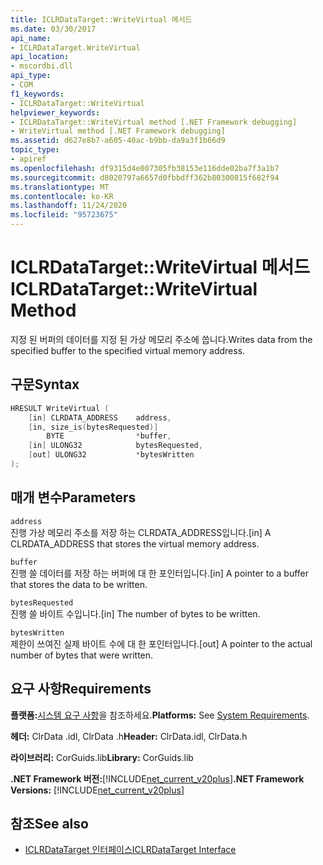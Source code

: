 ```yaml
---
title: ICLRDataTarget::WriteVirtual 메서드
ms.date: 03/30/2017
api_name:
- ICLRDataTarget.WriteVirtual
api_location:
- mscordbi.dll
api_type:
- COM
f1_keywords:
- ICLRDataTarget::WriteVirtual
helpviewer_keywords:
- ICLRDataTarget::WriteVirtual method [.NET Framework debugging]
- WriteVirtual method [.NET Framework debugging]
ms.assetid: d627e8b7-a605-40ac-b9bb-da9a3f1b66d9
topic_type:
- apiref
ms.openlocfilehash: df9315d4e007305fb38153e116dde02ba7f3a1b7
ms.sourcegitcommit: d8020797a6657d0fbbdff362b80300815f682f94
ms.translationtype: MT
ms.contentlocale: ko-KR
ms.lasthandoff: 11/24/2020
ms.locfileid: "95723675"
---
```

# <a name="iclrdatatargetwritevirtual-method"></a><span data-ttu-id="5b4cb-102">ICLRDataTarget::WriteVirtual 메서드</span><span class="sxs-lookup"><span data-stu-id="5b4cb-102">ICLRDataTarget::WriteVirtual Method</span></span>

<span data-ttu-id="5b4cb-103">지정 된 버퍼의 데이터를 지정 된 가상 메모리 주소에 씁니다.</span><span class="sxs-lookup"><span data-stu-id="5b4cb-103">Writes data from the specified buffer to the specified virtual memory address.</span></span>  
  
## <a name="syntax"></a><span data-ttu-id="5b4cb-104">구문</span><span class="sxs-lookup"><span data-stu-id="5b4cb-104">Syntax</span></span>  
  
```cpp  
HRESULT WriteVirtual (  
    [in] CLRDATA_ADDRESS    address,  
    [in, size_is(bytesRequested)]
        BYTE                *buffer,  
    [in] ULONG32            bytesRequested,  
    [out] ULONG32           *bytesWritten  
);  
```  
  
## <a name="parameters"></a><span data-ttu-id="5b4cb-105">매개 변수</span><span class="sxs-lookup"><span data-stu-id="5b4cb-105">Parameters</span></span>  

 `address`  
 <span data-ttu-id="5b4cb-106">진행 가상 메모리 주소를 저장 하는 CLRDATA_ADDRESS입니다.</span><span class="sxs-lookup"><span data-stu-id="5b4cb-106">[in] A CLRDATA_ADDRESS that stores the virtual memory address.</span></span>  
  
 `buffer`  
 <span data-ttu-id="5b4cb-107">진행 쓸 데이터를 저장 하는 버퍼에 대 한 포인터입니다.</span><span class="sxs-lookup"><span data-stu-id="5b4cb-107">[in] A pointer to a buffer that stores the data to be written.</span></span>  
  
 `bytesRequested`  
 <span data-ttu-id="5b4cb-108">진행 쓸 바이트 수입니다.</span><span class="sxs-lookup"><span data-stu-id="5b4cb-108">[in] The number of bytes to be written.</span></span>  
  
 `bytesWritten`  
 <span data-ttu-id="5b4cb-109">제한이 쓰여진 실제 바이트 수에 대 한 포인터입니다.</span><span class="sxs-lookup"><span data-stu-id="5b4cb-109">[out] A pointer to the actual number of bytes that were written.</span></span>  
  
## <a name="requirements"></a><span data-ttu-id="5b4cb-110">요구 사항</span><span class="sxs-lookup"><span data-stu-id="5b4cb-110">Requirements</span></span>  

 <span data-ttu-id="5b4cb-111">**플랫폼:**[시스템 요구 사항](../../get-started/system-requirements.md)을 참조하세요.</span><span class="sxs-lookup"><span data-stu-id="5b4cb-111">**Platforms:** See [System Requirements](../../get-started/system-requirements.md).</span></span>  
  
 <span data-ttu-id="5b4cb-112">**헤더:** ClrData .idl, ClrData .h</span><span class="sxs-lookup"><span data-stu-id="5b4cb-112">**Header:** ClrData.idl, ClrData.h</span></span>  
  
 <span data-ttu-id="5b4cb-113">**라이브러리:** CorGuids.lib</span><span class="sxs-lookup"><span data-stu-id="5b4cb-113">**Library:** CorGuids.lib</span></span>  
  
 <span data-ttu-id="5b4cb-114">**.NET Framework 버전:**[!INCLUDE[net_current_v20plus](../../../../includes/net-current-v20plus-md.md)]</span><span class="sxs-lookup"><span data-stu-id="5b4cb-114">**.NET Framework Versions:** [!INCLUDE[net_current_v20plus](../../../../includes/net-current-v20plus-md.md)]</span></span>  
  
## <a name="see-also"></a><span data-ttu-id="5b4cb-115">참조</span><span class="sxs-lookup"><span data-stu-id="5b4cb-115">See also</span></span>

- [<span data-ttu-id="5b4cb-116">ICLRDataTarget 인터페이스</span><span class="sxs-lookup"><span data-stu-id="5b4cb-116">ICLRDataTarget Interface</span></span>](iclrdatatarget-interface.md)
